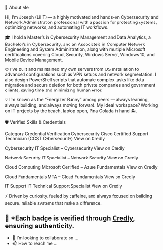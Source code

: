 👋 About Me

Hi, I’m Joseph (Lil T) — a highly motivated and hands-on Cybersecurity and Network Administration professional with a passion for protecting systems, optimizing networks, and automating IT workflows.

🎓 I hold a Master’s in Cybersecurity Management and Data Analytics, a Bachelor’s in Cybersecurity, and an Associate’s in Computer Network Engineering and System Administration, along with multiple Microsoft certifications covering Cloud, Security, Windows Server, Windows 10, and Mobile Device Management.

⚙️ I’ve built and maintained my own servers from OS installation to advanced configurations such as VPN setups and network segmentation. I also design PowerShell scripts that automate complex tasks like data migration and secure deletion for both private companies and government clients, saving time and minimizing human error.

💡 I’m known as the “Energizer Bunny” among peers — always learning, always building, and always moving forward. My ideal workspace? Working on IT projects by the beach, laptop open, Pina Colada in hand 🏝️.

🛡️ Verified Skills & Credentials

Category	Credential	Verification
Cybersecurity	Cisco Certified Support Technician (CCST Cybersecurity)	View on Credly

Cybersecurity	IT Specialist – Cybersecurity	View on Credly

Network Security	IT Specialist – Network Security	View on Credly

Cloud Computing	Microsoft Certified – Azure Fundamentals	View on Credly

Cloud Fundamentals	MTA – Cloud Fundamentals	View on Credly

IT Support	IT Technical Support Specialist	View on Credly

⚡ Driven by curiosity, fueled by caffeine, and always focused on building secure, reliable systems that make a difference.
  
  🎯 *Each badge is verified through [Credly](https://www.credly.com/), ensuring authenticity.
-------------------------------------------------------------------------------------
- 💞️ I’m looking to collaborate on ...
- 📫 How to reach me ...

<!---
LilTitanium/LilTitanium is a ✨ special ✨ repository because its `README.md` (this file) appears on your GitHub profile.
You can click the Preview link to take a look at your changes.
--->
